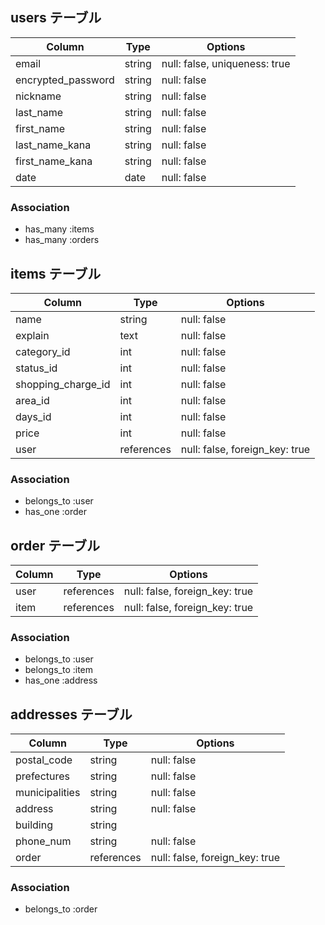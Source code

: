 ## users テーブル

| Column             | Type   | Options                       |
| ------------------ | ------ | ----------------------------- |
| email              | string | null: false, uniqueness: true |
| encrypted_password | string | null: false                   |
| nickname           | string | null: false                   |
| last_name          | string | null: false                   |
| first_name         | string | null: false                   |
| last_name_kana     | string | null: false                   |
| first_name_kana    | string | null: false                   |
| date               | date   | null: false                   |

### Association
- has_many :items
- has_many :orders

## items テーブル

| Column             | Type      | Options                        |
| ------------------ | --------- | ------------------------------ |
| name               | string    | null: false                    |
| explain            | text      | null: false                    |
| category_id        | int       | null: false                    |
| status_id          | int       | null: false                    |
| shopping_charge_id | int       | null: false                    |
| area_id            | int       | null: false                    |
| days_id            | int       | null: false                    |
| price              | int       | null: false                    |
| user               |references | null: false, foreign_key: true |

### Association
- belongs_to :user
- has_one :order

## order テーブル

| Column          | Type      | Options                        |
| --------------- | --------- | ------------------------------ |
| user            |references | null: false, foreign_key: true |
| item            |references | null: false, foreign_key: true |

### Association
- belongs_to :user
- belongs_to :item
- has_one :address

## addresses テーブル

| Column         | Type      | Options                        |
| -------------- | --------- | ------------------------------ |
| postal_code    | string    | null: false                    |
| prefectures    | string    | null: false                    |
| municipalities | string    | null: false                    |
| address        | string    | null: false                    |
| building       | string    |                                |
| phone_num      | string    | null: false                    |
| order          |references | null: false, foreign_key: true |

### Association
- belongs_to :order
